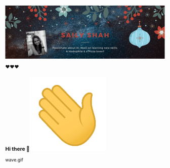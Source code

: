 

![alt text](https://github.com/sailyshah/sailyshah/blob/main/SAILY-SHAH(4).gif "Logo Title Text 1")

❤❤❤
### Hi there 👋![alt text](https://github.com/sailyshah/sailyshah/blob/main/wave.gif "Logo Title Text 1")

wave.gif

<!--
**sailyshah/sailyshah** is a ✨ _special_ ✨ repository because its `README.md` (this file) appears on your GitHub profile.

Here are some ideas to get you started:

- 🔭 I’m currently working on building up my portfolio
- 🌱 I’m currently learning computer vision
- 📫 How to reach me: ...           

-->
